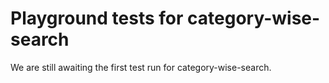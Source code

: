 # Playground tests for category-wise-search
We are still awaiting the first test run for category-wise-search.
